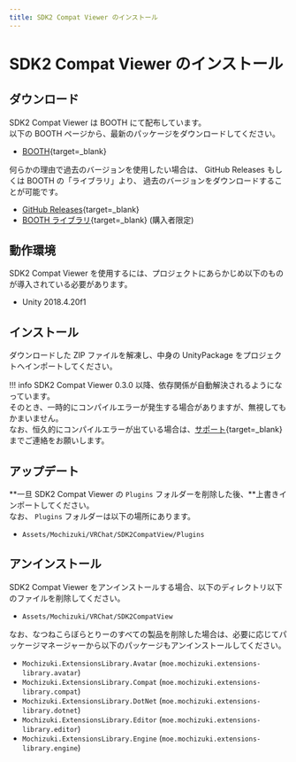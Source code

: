 ```yaml
---
title: SDK2 Compat Viewer のインストール
---
```


# SDK2 Compat Viewer のインストール

## ダウンロード

SDK2 Compat Viewer は BOOTH にて配布しています。  
以下の BOOTH ページから、最新のパッケージをダウンロードしてください。

-   [BOOTH](https://natsuneko.booth.pm/items/2315841){target=\_blank}

何らかの理由で過去のバージョンを使用したい場合は、 GitHub Releases もしくは BOOTH の「ライブラリ」より、
過去のバージョンをダウンロードすることが可能です。

-   [GitHub Releases](https://github.com/mika-f/VRChat-SDK2CompatView/releases){target=\_blank}
-   [BOOTH ライブラリ](https://accounts.booth.pm/library){target=\_blank} (購入者限定)

## 動作環境

SDK2 Compat Viewer を使用するには、プロジェクトにあらかじめ以下のものが導入されている必要があります。

-   Unity 2018.4.20f1

## インストール

ダウンロードした ZIP ファイルを解凍し、中身の UnityPackage をプロジェクトへインポートしてください。

<!-- prettier-ignore-start -->
!!! info
    SDK2 Compat Viewer 0.3.0 以降、依存関係が自動解決されるようになっています。  
    そのとき、一時的にコンパイルエラーが発生する場合がありますが、無視してもかまいません。  
    なお、恒久的にコンパイルエラーが出ている場合は、[サポート](https://r.mochizuki.moe/BoothSupport){target=_blank}までご連絡をお願いします。
<!-- prettier-ignore-end -->

## アップデート

**一旦 SDK2 Compat Viewer の `Plugins` フォルダーを削除した後、**上書きインポートしてください。  
なお、 `Plugins` フォルダーは以下の場所にあります。

-   `Assets/Mochizuki/VRChat/SDK2CompatView/Plugins`

## アンインストール

SDK2 Compat Viewer をアンインストールする場合、以下のディレクトリ以下のファイルを削除してください。

-   `Assets/Mochizuki/VRChat/SDK2CompatView`

なお、なつねこらぼらとりーのすべての製品を削除した場合は、必要に応じてパッケージマネージャーから以下のパッケージもアンインストールしてください。

-   `Mochizuki.ExtensionsLibrary.Avatar` (`moe.mochizuki.extensions-library.avatar`)
-   `Mochizuki.ExtensionsLibrary.Compat` (`moe.mochizuki.extensions-library.compat`)
-   `Mochizuki.ExtensionsLibrary.DotNet` (`moe.mochizuki.extensions-library.dotnet`)
-   `Mochizuki.ExtensionsLibrary.Editor` (`moe.mochizuki.extensions-library.editor`)
-   `Mochizuki.ExtensionsLibrary.Engine` (`moe.mochizuki.extensions-library.engine`)
